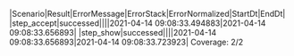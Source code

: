 |Scenario|Result|ErrorMessage|ErrorStack|ErrorNormalized|StartDt|EndDt|
|step_accept|successed||||2021-04-14 09:08:33.494883|2021-04-14 09:08:33.656893|
|step_show|successed||||2021-04-14 09:08:33.656893|2021-04-14 09:08:33.723923|
Coverage: 2/2
